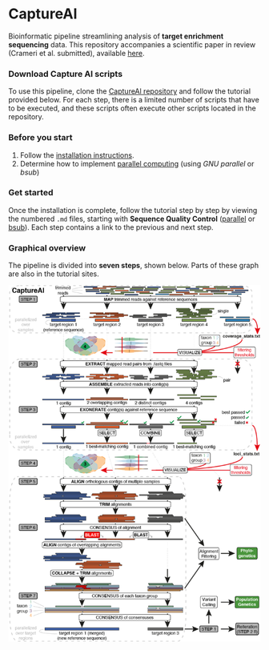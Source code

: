 # CaptureAl
Bioinformatic pipeline streamlining analysis of **target enrichment sequencing** data. This repository accompanies a scientific paper in review (Crameri et al. submitted), available [here](https://www.biorxiv.org/content/10.1101/2021.12.07.471551v1).

### Download Capture Al scripts
To use this pipeline, clone the [CaptureAl repository](https://github.com/scrameri/CaptureAl) and follow the tutorial provided below. For each step, there is a limited number of scripts that have to be executed, and these scripts often execute other scripts located in the repository.

### Before you start
1) Follow the [installation instructions](https://github.com/scrameri/CaptureAl/blob/master/Install.md).
2) Determine how to implement [parallel computing](https://github.com/scrameri/CaptureAl/blob/master/Parallelize.md) (using *GNU parallel* or *bsub*)

### Get started
Once the installation is complete, follow the tutorial step by step by viewing the numbered `.md` files, starting with **Sequence Quality Control** ([parallel](https://github.com/scrameri/CaptureAl/blob/master/tutorial/parallel/Step0.1_Sequence_Quality_Control.md) or [bsub](https://github.com/scrameri/CaptureAl/blob/master/tutorial/bsub/Step0.1_Sequence_Quality_Control.md)). Each step contains a link to the previous and next step.

### Graphical overview
The pipeline is divided into **seven steps**, shown below. Parts of these graph are also in the tutorial sites.

![CaptureAl.png](https://raw.githubusercontent.com/scrameri/CaptureAl/master/CaptureAl.png)
